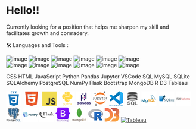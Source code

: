 # Hello!!

Currently looking for a position that helps me sharpen my skill and facilitates growth and comradery. 

🛠️ Languages and Tools :

![image](https://user-images.githubusercontent.com/110379358/214472885-5b27f8e5-3dc3-4889-8fba-a8bccaa32085.png)
![image](https://user-images.githubusercontent.com/110379358/214472921-30b01492-8f63-42ae-9aa2-d16d009b1443.png)
![image](https://user-images.githubusercontent.com/110379358/214472719-0c825afa-0b57-4f39-a9f4-eebb6acd5f50.png)
![image](https://user-images.githubusercontent.com/110379358/214472846-9b4ae9e7-51e5-4c4f-8e32-08a2f992caeb.png)
![image](https://user-images.githubusercontent.com/110379358/214472953-079fc68c-ba7d-454b-81cb-8d1c910d9343.png)
![image](https://user-images.githubusercontent.com/110379358/214472991-c1bc1b69-0bcd-46ce-9c80-bf8d529a0c39.png)  
![image](https://user-images.githubusercontent.com/110379358/214473034-fdf56164-78a8-4b79-b76b-2cb3e3aaf405.png)
![image](https://user-images.githubusercontent.com/110379358/214473056-c6ce3783-c5db-44c3-9c2a-414c744ec238.png)
![image](https://user-images.githubusercontent.com/110379358/214473092-8800f5d6-1e58-4657-bf71-107dac615784.png)
![image](https://user-images.githubusercontent.com/110379358/214473131-2d4106e9-93d5-45cb-8f9c-b47d79dce30a.png)
![image](https://user-images.githubusercontent.com/110379358/214473177-09dd4d61-6640-4b14-a509-d9e458c0c0e1.png)
![image](https://user-images.githubusercontent.com/110379358/214473218-38e2bebb-3cb8-41d7-8753-20bc20614a72.png)

CSS  HTML  JavaScript  Python Pandas Jupyter VSCode SQL MySQL  SQLite SQLAlchemy PostgreSQL NumPy Flask Bootstrap MongoDB R D3 Tableau

<div dir="auto">
  <a target="_blank" rel="noopener noreferrer" href="https://github.com/devicons/devicon/blob/master/icons/css3/css3-plain-wordmark.svg"><img src="https://github.com/devicons/devicon/raw/master/icons/css3/css3-plain-wordmark.svg" title="CSS3" alt="CSS" width="40" height="40" style="max-width: 100%;"></a>&nbsp;
  <a target="_blank" rel="noopener noreferrer" href="https://github.com/devicons/devicon/blob/master/icons/html5/html5-original.svg"><img src="https://github.com/devicons/devicon/raw/master/icons/html5/html5-original.svg" title="HTML5" alt="HTML" width="40" height="40" style="max-width: 100%;"></a>&nbsp;
  <a target="_blank" rel="noopener noreferrer" href="https://github.com/devicons/devicon/blob/master/icons/javascript/javascript-original.svg"><img src="https://github.com/devicons/devicon/raw/master/icons/javascript/javascript-original.svg" title="JavaScript" alt="JavaScript" width="40" height="40" style="max-width: 100%;"></a>&nbsp;
  <a target="_blank" rel="noopener noreferrer" href="https://github.com/devicons/devicon/blob/master/icons/python/python-plain-wordmark.svg"><img src="https://github.com/devicons/devicon/raw/master/icons/python/python-plain-wordmark.svg" title="Python" alt="Python" width="40" height="40" style="max-width: 100%;"></a>
  <a target="_blank" rel="noopener noreferrer" href="https://github.com/devicons/devicon/blob/master/icons/pandas/pandas-original-wordmark.svg"><img src="https://github.com/devicons/devicon/raw/master/icons/pandas/pandas-original-wordmark.svg" title="Pandas" alt="Pandas" width="40" height="40" style="max-width: 100%;"></a>
  <a target="_blank" rel="noopener noreferrer" href="https://github.com/devicons/devicon/blob/master/icons/jupyter/jupyter-original-wordmark.svg"><img src="https://github.com/devicons/devicon/raw/master/icons/jupyter/jupyter-original-wordmark.svg" title="Jupyter" alt="Jupyter" width="40" height="40" style="max-width: 100%;"></a>
  <a target="_blank" rel="noopener noreferrer" href="https://github.com/devicons/devicon/blob/master/icons/vscode/vscode-original-wordmark.svg"><img src="https://github.com/devicons/devicon/raw/master/icons/vscode/vscode-original-wordmark.svg" title="VSCode" alt="VSCode" width="40" height="40" style="max-width: 100%;"></a>
  <a target="_blank" rel="noopener noreferrer" href="https://github.com/ejw-data/ejw-data/blob/main/images/sql-icon.png"><img src="https://github.com/ejw-data/ejw-data/raw/main/images/sql-icon.png" title="SQL" alt="SQL" width="40" height="40" style="max-width: 100%;"></a>
  <a target="_blank" rel="noopener noreferrer" href="https://github.com/devicons/devicon/blob/master/icons/mysql/mysql-original-wordmark.svg"><img src="https://github.com/devicons/devicon/raw/master/icons/mysql/mysql-original-wordmark.svg" title="MySQL" alt="MySQL" width="40" height="40" style="max-width: 100%;"></a>&nbsp;
  <a target="_blank" rel="noopener noreferrer" href="https://github.com/devicons/devicon/blob/master/icons/sqlite/sqlite-original-wordmark.svg"><img src="https://github.com/devicons/devicon/raw/master/icons/sqlite/sqlite-original-wordmark.svg" title="SQLite" alt="SQLite" width="40" height="40" style="max-width: 100%;"></a>
  <a target="_blank" rel="noopener noreferrer" href="https://github.com/devicons/devicon/blob/master/icons/sqlalchemy/sqlalchemy-original-wordmark.svg"><img src="https://github.com/devicons/devicon/raw/master/icons/sqlalchemy/sqlalchemy-original-wordmark.svg" title="SQLAlchemy" alt="SQLAlchemy" width="40" height="40" style="max-width: 100%;"></a>
  <a target="_blank" rel="noopener noreferrer" href="https://github.com/devicons/devicon/blob/master/icons/postgresql/postgresql-original-wordmark.svg"><img src="https://github.com/devicons/devicon/raw/master/icons/postgresql/postgresql-original-wordmark.svg" title="PostgreSQL" alt="PostgreSQL" width="40" height="40" style="max-width: 100%;"></a>
  <a target="_blank" rel="noopener noreferrer" href="https://github.com/devicons/devicon/blob/master/icons/numpy/numpy-original-wordmark.svg"><img src="https://github.com/devicons/devicon/raw/master/icons/numpy/numpy-original-wordmark.svg" title="NumPy" alt="NumPy" height="40" style="max-width: 100%;"></a>
  <a target="_blank" rel="noopener noreferrer" href="https://github.com/devicons/devicon/blob/master/icons/flask/flask-original-wordmark.svg"><img src="https://github.com/devicons/devicon/raw/master/icons/flask/flask-original-wordmark.svg" title="Flask" alt="Flask" width="40" height="40" style="max-width: 100%;"></a>
  <a target="_blank" rel="noopener noreferrer" href="https://github.com/devicons/devicon/blob/master/icons/bootstrap/bootstrap-original-wordmark.svg"><img src="https://github.com/devicons/devicon/raw/master/icons/bootstrap/bootstrap-original-wordmark.svg" title="Bootstrap" alt="Bootstrap" width="40" height="40" style="max-width: 100%;"></a>
  <a target="_blank" rel="noopener noreferrer" href="https://github.com/devicons/devicon/blob/master/icons/mongodb/mongodb-original-wordmark.svg"><img src="https://github.com/devicons/devicon/raw/master/icons/mongodb/mongodb-original-wordmark.svg" title="MongoDB" alt="MongoDB" width="40" height="40" style="max-width: 100%;"></a>
  <a target="_blank" rel="noopener noreferrer" href="https://github.com/devicons/devicon/blob/master/icons/r/r-original.svg"><img src="https://github.com/devicons/devicon/raw/master/icons/r/r-original.svg" title="R" alt="R" width="40" height="40" style="max-width: 100%;"></a>
  <a target="_blank" rel="noopener noreferrer" href="https://github.com/devicons/devicon/blob/master/icons/d3js/d3js-original.svg"><img src="https://github.com/devicons/devicon/raw/master/icons/d3js/d3js-original.svg" title="D3" alt="D3" width="40" height="40" style="max-width: 100%;"></a>
  <a target="_blank" rel="noopener noreferrer nofollow" href="https://camo.githubusercontent.com/26ccd70b3029ffb92ff8bc970cb6328ddd4f2ad2dda6c83ff5c82ba63546f22e/68747470733a2f2f656e637279707465642d74626e302e677374617469632e636f6d2f696d616765733f713d74626e3a414e6439476351325a62376c5174654d70317445494d67583766327948352d394e357a507934514d3946694753646f684a512673"><img src="https://camo.githubusercontent.com/26ccd70b3029ffb92ff8bc970cb6328ddd4f2ad2dda6c83ff5c82ba63546f22e/68747470733a2f2f656e637279707465642d74626e302e677374617469632e636f6d2f696d616765733f713d74626e3a414e6439476351325a62376c5174654d70317445494d67583766327948352d394e357a507934514d3946694753646f684a512673" title="Tableau" alt="Tableau" width="40" height="40" data-canonical-src="https://encrypted-tbn0.gstatic.com/images?q=tbn:ANd9GcQ2Zb7lQteMp1tEIMgX7f2yH5-9N5zPy4QM9FiGSdohJQ&amp;s" style="max-width: 100%;"></a>
</div>
